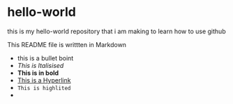 # hello-world
this is my hello-world repository that i am making to learn how to use github

This README file is writtten in Markdown

- this is a bullet boint 
- _This is Italisised_
- __This is in bold__
- [This is a Hyperlink](https://www.youtube.com/watch?v=dQw4w9WgXcQ)
- `This is highlited`
- 
